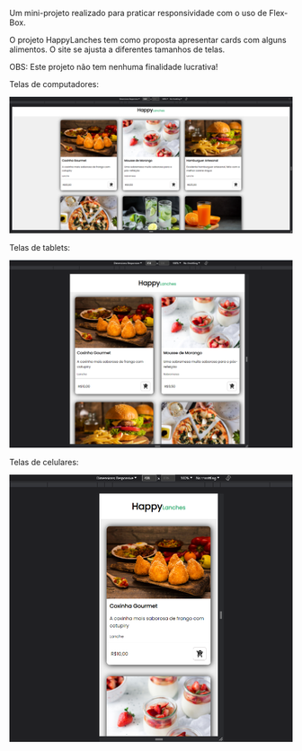 Um mini-projeto realizado para praticar responsividade com o uso de Flex-Box.

O projeto HappyLanches tem como proposta apresentar cards com alguns alimentos. O site se ajusta a diferentes tamanhos de telas.

OBS: Este projeto não tem nenhuma finalidade lucrativa! 

Telas de computadores:
<div><img src="assets/Tela-computador.png"></div>

Telas de tablets:
<div><img src="assets/Tela-tablets.png"></div>

Telas de celulares:
<div><img src="assets/Tela-celular.png"></div>